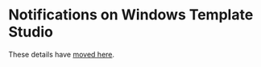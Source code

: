 # Notifications on Windows Template Studio

These details have [moved here](./UWP/notifications.vb.md).